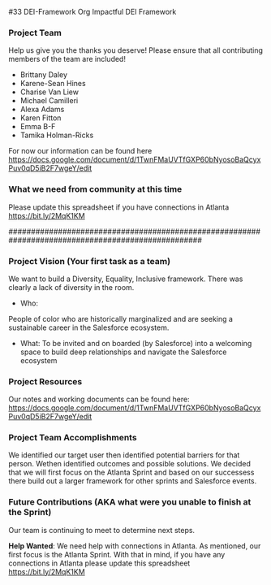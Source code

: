 #33 DEI-Framework
Org Impactful DEI Framework

### Project Team
Help us give you the thanks you deserve! Please ensure that all contributing members of the team are included!
* Brittany Daley
* Karene-Sean Hines
* Charise Van Liew
* Michael Camilleri
* Alexa Adams
* Karen Fitton
* Emma B-F
* Tamika Holman-Ricks


For now our information can be found here
https://docs.google.com/document/d/1TwnFMaUVTfGXP60bNyosoBaQcyxPuv0qD5iB2F7wgeY/edit

### What we need from community at this time ###
Please update this spreadsheet if you have connections in Atlanta https://bit.ly/2MqK1KM


###################################################################################################


### Project Vision (Your first task as a team)
We want to build a Diversity, Equality, Inclusive framework. There was clearly a lack of diversity in the room.  

* Who:

People of color who are historically marginalized and are seeking a sustainable career in the Salesforce ecosystem.

* What:
To be invited and on boarded (by Salesforce) into a welcoming space to build deep relationships and navigate the Salesforce ecosystem



### Project Resources

Our notes and working documents can be found here:
https://docs.google.com/document/d/1TwnFMaUVTfGXP60bNyosoBaQcyxPuv0qD5iB2F7wgeY/edit




### Project Team Accomplishments
We identified our target user then identified potential barriers for that person. Wethen identified outcomes and possible solutions. We decided that we will first focus on the Atlanta Sprint and based on our successess there build out a larger framework for other sprints and Salesforce events.

### Future Contributions (AKA what were you unable to finish at the Sprint)
Our team is continuing to meet to determine next steps. 

**Help Wanted**: We need help with connections in Atlanta. As mentioned, our first focus is the Atlanta Sprint. With that in mind, if you have any connections in Atlanta please update this spreadsheet https://bit.ly/2MqK1KM
